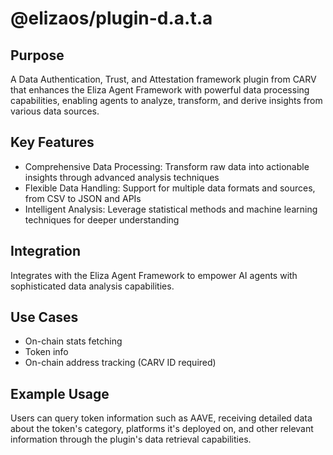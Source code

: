 # @elizaos/plugin-d.a.t.a

## Purpose

A Data Authentication, Trust, and Attestation framework plugin from CARV that enhances the Eliza Agent Framework with powerful data processing capabilities, enabling agents to analyze, transform, and derive insights from various data sources.

## Key Features

- Comprehensive Data Processing: Transform raw data into actionable insights through advanced analysis techniques
- Flexible Data Handling: Support for multiple data formats and sources, from CSV to JSON and APIs
- Intelligent Analysis: Leverage statistical methods and machine learning techniques for deeper understanding

## Integration

Integrates with the Eliza Agent Framework to empower AI agents with sophisticated data analysis capabilities.

## Use Cases

- On-chain stats fetching
- Token info
- On-chain address tracking (CARV ID required)

## Example Usage

Users can query token information such as AAVE, receiving detailed data about the token's category, platforms it's deployed on, and other relevant information through the plugin's data retrieval capabilities.
